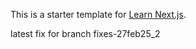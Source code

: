 This is a starter template for [Learn Next.js](https://nextjs.org/learn).

latest fix for branch fixes-27feb25_2

